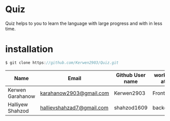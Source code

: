 # Quiz
Quiz helps to you to learn the language with large progress and with in less time. 
 # installation 
 ```JavaScript
 $ git clone https://github.com/Kerwen2903/Quiz.git
```

|Name|Email|Github User name|worked at|
|----|-----|-------|-------|
|Kerwen Garahanow|karahanow2903@gmail.com|Kerwen2903|Frontend|
|Halliyew Shahzod|hallievshahzad7@gmail.com|shahzod1609|backend|

